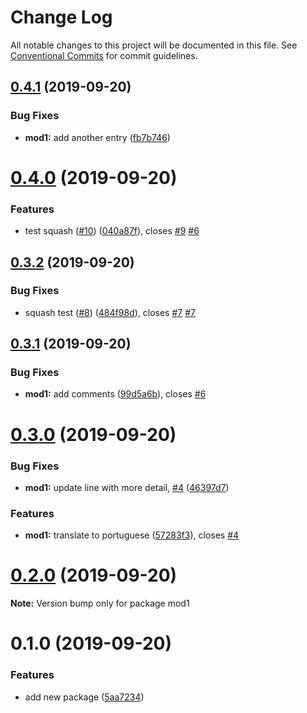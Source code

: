 # Change Log

All notable changes to this project will be documented in this file.
See [Conventional Commits](https://conventionalcommits.org) for commit guidelines.

## [0.4.1](https://github.com/LonnyGomes/conventional-commits-lerna-poc/compare/v0.4.0...v0.4.1) (2019-09-20)


### Bug Fixes

* **mod1:** add another entry ([fb7b746](https://github.com/LonnyGomes/conventional-commits-lerna-poc/commit/fb7b746))





# [0.4.0](https://github.com/LonnyGomes/conventional-commits-lerna-poc/compare/v0.3.2...v0.4.0) (2019-09-20)


### Features

* test squash ([#10](https://github.com/LonnyGomes/conventional-commits-lerna-poc/issues/10)) ([040a87f](https://github.com/LonnyGomes/conventional-commits-lerna-poc/commit/040a87f)), closes [#9](https://github.com/LonnyGomes/conventional-commits-lerna-poc/issues/9) [#6](https://github.com/LonnyGomes/conventional-commits-lerna-poc/issues/6)





## [0.3.2](https://github.com/LonnyGomes/conventional-commits-lerna-poc/compare/v0.3.1...v0.3.2) (2019-09-20)


### Bug Fixes

* squash test ([#8](https://github.com/LonnyGomes/conventional-commits-lerna-poc/issues/8)) ([484f98d](https://github.com/LonnyGomes/conventional-commits-lerna-poc/commit/484f98d)), closes [#7](https://github.com/LonnyGomes/conventional-commits-lerna-poc/issues/7) [#7](https://github.com/LonnyGomes/conventional-commits-lerna-poc/issues/7)





## [0.3.1](https://github.com/LonnyGomes/conventional-commits-lerna-poc/compare/v0.3.0...v0.3.1) (2019-09-20)


### Bug Fixes

* **mod1:** add comments ([99d5a6b](https://github.com/LonnyGomes/conventional-commits-lerna-poc/commit/99d5a6b)), closes [#6](https://github.com/LonnyGomes/conventional-commits-lerna-poc/issues/6)





# [0.3.0](https://github.com/LonnyGomes/conventional-commits-lerna-poc/compare/v0.2.1...v0.3.0) (2019-09-20)


### Bug Fixes

* **mod1:** update line with more detail, [#4](https://github.com/LonnyGomes/conventional-commits-lerna-poc/issues/4) ([46397d7](https://github.com/LonnyGomes/conventional-commits-lerna-poc/commit/46397d7))


### Features

* **mod1:** translate to portuguese ([57283f3](https://github.com/LonnyGomes/conventional-commits-lerna-poc/commit/57283f3)), closes [#4](https://github.com/LonnyGomes/conventional-commits-lerna-poc/issues/4)





# [0.2.0](https://github.com/LonnyGomes/conventional-commits-lerna-poc/compare/v0.1.0...v0.2.0) (2019-09-20)

**Note:** Version bump only for package mod1





# 0.1.0 (2019-09-20)


### Features

* add new package ([5aa7234](https://github.com/LonnyGomes/conventional-commits-lerna-poc/commit/5aa7234))
